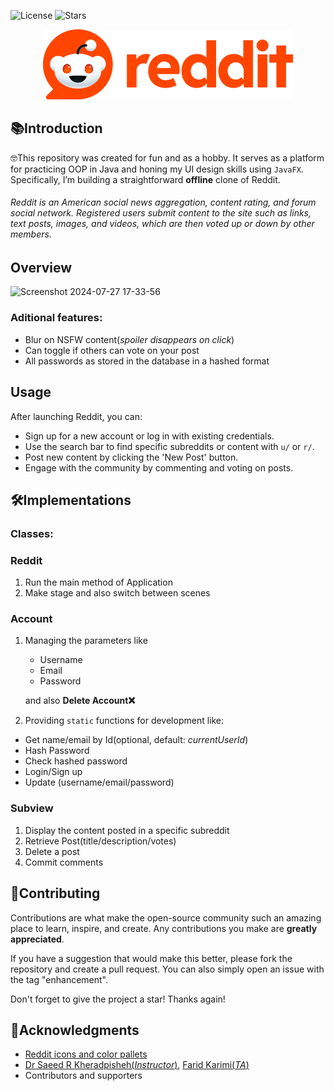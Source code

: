 ![License](https://img.shields.io/badge/License-MIT-ff4500)
![Stars](https://img.shields.io/github/stars/ehsan-habib-3h/Reddit)
<p align = "center">
  <img src = "./src/main/resources/lammerbutnoob/reddit/reddit-logo-small.png"/>
</p>

## 📚Introduction
🤓This repository was created for fun and as a hobby. It serves as a platform for practicing OOP in Java and honing my UI design skills using `JavaFX`. Specifically, I’m building a straightforward __offline__ clone of Reddit.
###### Reddit is an American social news aggregation, content rating, and forum social network. Registered users submit content to the site such as links, text posts, images, and videos, which are then voted up or down by other members.
## Overview
![Screenshot 2024-07-27 17-33-56](https://github.com/user-attachments/assets/a95550a5-6448-40f2-b49c-db6bc064b2bc)

### Aditional features:
* Blur on NSFW content(*spoiler disappears on click*)
* Can toggle if others can vote on your post
* All passwords as stored in the database in a hashed format
## Usage

After launching Reddit, you can:

- Sign up for a new account or log in with existing credentials.
- Use the search bar to find specific subreddits or content with ```u/``` or ```r/```.
- Post new content by clicking the 'New Post' button.
- Engage with the community by commenting and voting on posts.

## 🛠️Implementations
### Classes:
### Reddit
  1. Run the main method of Application
  2. Make stage and also switch between scenes
### Account
1. Managing the parameters like
   - Username
   - Email
   - Password
     
    and also **Delete Account❌**
2. Providing ```static``` functions for development like:
  - Get name/email by Id(optional, default: *currentUserId*)
  - Hash Password
  - Check hashed password
  - Login/Sign up
  - Update (username/email/password)

### Subview
1. Display the content posted in a specific subreddit
2. Retrieve Post(title/description/votes)
3. Delete a post
4. Commit comments
## 🤝Contributing
Contributions are what make the open-source community such an amazing place to learn, inspire, and create. Any contributions you make are **greatly appreciated**.

If you have a suggestion that would make this better, please fork the repository and create a pull request. You can also simply open an issue with the tag "enhancement".

Don't forget to give the project a star! Thanks again!
## 📜Acknowledgments

- [Reddit icons and color pallets](https://reddit.com)
- [Dr Saeed R Kheradpisheh(_Instructor_)](https://github.com/SRKH), [Farid Karimi(_TA_)](https://github.com/Farid-Karimi)
- Contributors and supporters

